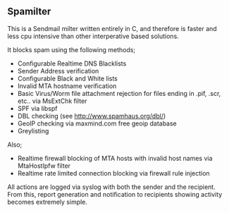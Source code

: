 Spamilter
---------

This is a Sendmail milter written entirely in C, and therefore is faster and less cpu intensive than other interperative based solutions.

It blocks spam using the following methods;

- Configurable Realtime DNS Blacklists
- Sender Address verification
- Configurable Black and White lists
- Invalid MTA hostname verification
- Basic Virus/Worm file attachment rejection for files ending in .pif, .scr, etc.. via MsExtChk filter
- SPF via libspf
- DBL checking (see http://www.spamhaus.org/dbl/)
- GeoIP checking via maxmind.com free geoip database
- Greylisting

Also;

- Realtime firewall blocking of MTA hosts with invalid host names via MtaHostIpfw filter
- Realtime rate limited connection blocking via firewall rule injection

All actions are logged via syslog with both the sender and the recipient. From this, report generation and notification to recipients showing activity becomes extremely simple.
